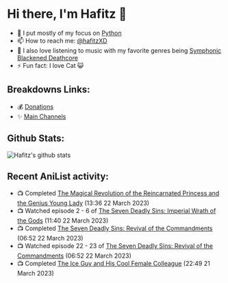 # Hi there, I'm Hafitz 👋
- 🐍 I put mostly of my focus on [Python](https://python.org)
- 📫 How to reach me: [@hafitzXD](https://t.me/hafitzXD)
- 🎵 I also love listening to music with my favorite genres being [Symphonic Blackened Deathcore](https://youtu.be/qyYmS_iBcy4)
- ⚡ Fun fact: I love Cat 😺

## Breakdowns Links:
- 💰 [Donations](https://t.me/TheBreakdowns/2)
- ✨ [Main Channels](https://t.me/TheBreakdowns)

## Github Stats:
![Hafitz's github stats](https://github-readme-stats.vercel.app/api?username=breakdowns&show_icons=true&count_private=true&bg_color=00000000&text_color=777)

## Recent AniList activity:
<!-- ANILIST_ACTIVITY:start -->

-   📺 Completed [The Magical Revolution of the Reincarnated Princess and the Genius Young Lady](https://anilist.co/anime/153629) (13:36 22 March 2023)
-   📺 Watched episode 2 - 6 of [The Seven Deadly Sins: Imperial Wrath of the Gods](https://anilist.co/anime/108928) (11:40 22 March 2023)
-   📺 Completed [The Seven Deadly Sins: Revival of the Commandments](https://anilist.co/anime/99539) (06:52 22 March 2023)
-   📺 Watched episode 22 - 23 of [The Seven Deadly Sins: Revival of the Commandments](https://anilist.co/anime/99539) (06:52 22 March 2023)
-   📺 Completed [The Ice Guy and His Cool Female Colleague](https://anilist.co/anime/151252) (22:49 21 March 2023)

<!-- ANILIST_ACTIVITY:end -->
